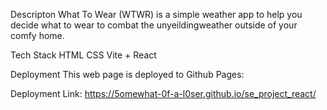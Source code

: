 Descripton
What To Wear (WTWR) is a simple weather app to help you decide what to wear to combat the unyeildingweather outside of your comfy home.

Tech Stack
HTML
CSS
Vite + React

Deployment
This web page is deployed to Github Pages:

Deployment Link: https://5omewhat-0f-a-l0ser.github.io/se_project_react/
